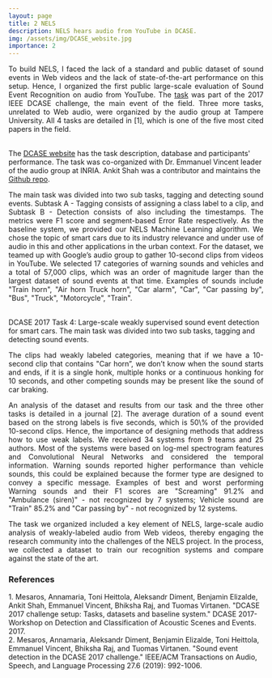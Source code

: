 ```yaml
---
layout: page
title: 2 NELS
description: NELS hears audio from YouTube in DCASE.
img: /assets/img/DCASE_website.jpg
importance: 2
---
```


<p align="justify">To build NELS, I faced the lack of a standard and public dataset of sound events in Web videos and the lack of state-of-the-art performance on this setup. Hence, I organized the first public large-scale evaluation of Sound Event Recognition on audio from YouTube. The <a href="http://dcase.community/challenge2017/task-large-scale-sound-event-detection">task</a> was part of the 2017 IEEE DCASE challenge, the main event of the field.
Three more tasks, unrelated to Web audio, were organized by the audio group at Tampere University. All 4 tasks are detailed in [1], which is one of the five most cited papers in the field.
</p>
<br>

<div class="row">
    <div class="col-sm mt-3 mt-md-0">
        <img class="img-fluid rounded z-depth-1" src="{{ '/assets/img/DCASE_website.jpg' | relative_url }}" alt="" title="example image"/>
    </div>
</div>
<div class="caption">
    The <a href="http://dcase.community/challenge2017/task-large-scale-sound-event-detection">DCASE website</a> has the task description, database and participants' performance. The task was co-organized with Dr. Emmanuel Vincent leader of the audio group at INRIA. Ankit Shah was a contributor and maintains the <a href="https://github.com/ankitshah009/Task-4-Large-scale-weakly-supervised-sound-event-detection-for-smart-cars">Github repo</a>.
</div>

<p align="justify">The main task was divided into two sub tasks, tagging and detecting sound events. Subtask A - Tagging consists of assigning a class label to a clip, and Subtask B - Detection consists of also including the timestamps. The metrics were F1 score and segment-based Error Rate respectively. As the baseline system, we provided our NELS Machine Learning algorithm. We chose the topic of smart cars due to its industry relevance and under use of audio in this and other applications in the urban context. For the dataset, we teamed up with Google’s audio group to gather 10-second clips from videos in YouTube. We selected 17 categories of warning sounds and vehicles and a total of 57,000 clips, which was an order of magnitude larger than the largest dataset of sound events at that time. Examples of sounds include "Train horn", "Air horn Truck horn", "Car alarm", "Car", "Car passing by", "Bus", "Truck", "Motorcycle", "Train".</p>
<br>

<div class="row">
    <div class="col-sm mt-3 mt-md-0">
        <img class="img-fluid rounded z-depth-1" src="{{ '/assets/img/DCASE_pipeline.jpg' | relative_url }}" alt="" title="example image"/>
    </div>
</div>
<div class="caption">
  DCASE 2017 Task 4: Large-scale weakly supervised sound event detection for smart cars. The main task was divided into two sub tasks, tagging and detecting sound events.
</div>

<p align="justify">The clips had weakly labeled categories, meaning that if we have a 10-second clip that contains "Car horn”,  we don’t know when the sound starts and ends, if it is a single honk, multiple honks or a continuous honking for 10 seconds, and other competing sounds may be present like the sound of car braking.</p>

<p align="justify">An analysis of the dataset and results from our task and the three other tasks is detailed in a journal [2]. The average duration of a sound event based on the strong labels is five seconds, which is 50\% of the provided 10-second clips. Hence, the importance of designing methods that address how to use weak labels. We received 34 systems from 9 teams and 25 authors. Most of the systems were based on log-mel spectrogram features and Convolutional Neural Networks and considered the temporal information. Warning sounds reported higher performance than vehicle sounds, this could be explained because the former type are designed to convey a specific message. Examples of best and worst performing Warning sounds and their F1 scores are "Screaming" 91.2% and "Ambulance (siren)" - not recognized by 7 systems; Vehicle sound are "Train" 85.2%  and "Car passing by" - not recognized by 12 systems.

<p align="justify">The task we organized included a key element of NELS, large-scale audio analysis of weakly-labeled audio from Web videos, thereby engaging the research community into the challenges of the NELS project. In the process, we collected a dataset to train our recognition systems and compare against the state of the art. </p>


<h3>References</h3>
1. Mesaros, Annamaria, Toni Heittola, Aleksandr Diment, Benjamin Elizalde, Ankit Shah, Emmanuel Vincent, Bhiksha Raj, and Tuomas Virtanen. "DCASE 2017 challenge setup: Tasks, datasets and baseline system." DCASE 2017-Workshop on Detection and Classification of Acoustic Scenes and Events. 2017.
<br>
2. Mesaros, Annamaria, Aleksandr Diment, Benjamin Elizalde, Toni Heittola, Emmanuel Vincent, Bhiksha Raj, and Tuomas Virtanen. "Sound event detection in the DCASE 2017 challenge." IEEE/ACM Transactions on Audio, Speech, and Language Processing 27.6 (2019): 992-1006.


<!--
<div class="row">
    <div class="col-sm mt-3 mt-md-0">
        <img class="img-fluid rounded z-depth-1" src="{{ '/assets/img/1.jpg' | relative_url }}" alt="" title="example image"/>
    </div>
    <div class="col-sm mt-3 mt-md-0">
        <img class="img-fluid rounded z-depth-1" src="{{ '/assets/img/3.jpg' | relative_url }}" alt="" title="example image"/>
    </div>
    <div class="col-sm mt-3 mt-md-0">
        <img class="img-fluid rounded z-depth-1" src="{{ '/assets/img/5.jpg' | relative_url }}" alt="" title="example image"/>
    </div>
</div>
<div class="caption">
    Caption photos easily. On the left, a road goes through a tunnel. Middle, leaves artistically fall in a hipster photoshoot. Right, in another hipster photoshoot, a lumberjack grasps a handful of pine needles.
</div>
<div class="row">
    <div class="col-sm mt-3 mt-md-0">
        <img class="img-fluid rounded z-depth-1" src="{{ '/assets/img/5.jpg' | relative_url }}" alt="" title="example image"/>
    </div>
</div>
<div class="caption">
    This image can also have a caption. It's like magic.
</div>

You can also put regular text between your rows of images.
Say you wanted to write a little bit about your project before you posted the rest of the images.
You describe how you toiled, sweated, *bled* for your project, and then... you reveal it's glory in the next row of images.


<div class="row justify-content-sm-center">
    <div class="col-sm-8 mt-3 mt-md-0">
        <img class="img-fluid rounded z-depth-1" src="{{ '/assets/img/6.jpg' | relative_url }}" alt="" title="example image"/>
    </div>
    <div class="col-sm-4 mt-3 mt-md-0">
        <img class="img-fluid rounded z-depth-1" src="{{ '/assets/img/11.jpg' | relative_url }}" alt="" title="example image"/>
    </div>
</div>
<div class="caption">
    You can also have artistically styled 2/3 + 1/3 images, like these.
</div>


The code is simple.
Just wrap your images with `<div class="col-sm">` and place them inside `<div class="row">` (read more about the <a href="https://getbootstrap.com/docs/4.4/layout/grid/" target="_blank">Bootstrap Grid</a> system).
To make images responsive, add `img-fluid` class to each; for rounded corners and shadows use `rounded` and `z-depth-1` classes.
Here's the code for the last row of images above:

```html
<div class="row justify-content-sm-center">
    <div class="col-sm-8 mt-3 mt-md-0">
        <img class="img-fluid rounded z-depth-1" src="{{ '/assets/img/6.jpg' | relative_url }}" alt="" title="example image"/>
    </div>
    <div class="col-sm-4 mt-3 mt-md-0">
        <img class="img-fluid rounded z-depth-1" src="{{ '/assets/img/11.jpg' | relative_url }}" alt="" title="example image"/>
    </div>
</div>
```
-->
